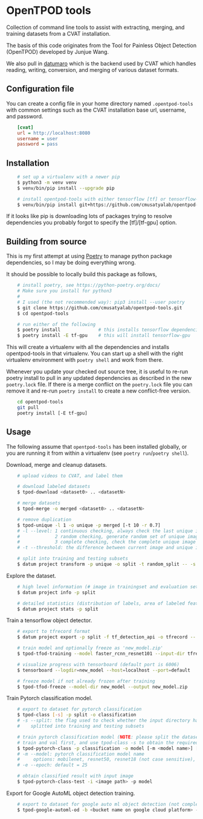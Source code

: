 # OpenTPOD tools

Collection of command line tools to assist with extracting, merging, and
training datasets from a CVAT installation.

The basis of this code originates from the Tool for Painless Object Detection
(OpenTPOD) developed by Junjue Wang.

We also pull in [datumaro](https://github.com/openvinotoolkit/datumaro) which
is the backend used by CVAT which handles reading, writing, conversion, and
merging of various dataset formats.


## Configuration file

You can create a config file in your home directory named `.opentpod-tools` with
common settings such as the CVAT installation base url, username, and password.

```cfg
    [cvat]
    url = http://localhost:8080
    username = user
    password = pass
```


## Installation

```sh
    # set up a virtualenv with a newer pip
    $ python3 -m venv venv
    $ venv/bin/pip install --upgrade pip

    # install opentpod-tools with either tensorflow [tf] or tensorflow-gpu [tf-gpu]
    $ venv/bin/pip install git+https://github.com/cmusatyalab/opentpod-tools.git#egg=opentpod-tools[tf]
```

If it looks like pip is downloading lots of packages trying to resolve
dependencies you probably forgot to specify the [tf]/[tf-gpu] option.


## Building from source

This is my first attempt at using [Poetry](https://python-poetry.org) to manage
python package dependencies, so I may be doing everything wrong.

It should be possible to locally build this package as follows,

```sh
    # install poetry, see https://python-poetry.org/docs/
    # Make sure you install for python3
    #
    # I used (the not recommended way): pip3 install --user poetry
    $ git clone https://github.com/cmusatyalab/opentpod-tools.git
    $ cd opentpod-tools

    # run either of the following
    $ poetry install              # this installs tensorflow dependencies
    $ poetry install -E tf-gpu    # this will install tensorflow-gpu
```

This will create a virtualenv with all the dependencies and installs
opentpod-tools in that virtualenv.  You can start up a shell with the right
virtualenv environment with `poetry shell` and work from there.

Whenever you update your checked out source tree, it is useful to re-run
poetry install to pull in any updated dependencies as described in the new
`poetry.lock` file. If there is a merge conflict on the `poetry.lock` file
you can remove it and re-run `poetry install` to create a new conflict-free
version.

```sh
    cd opentpod-tools
    git pull
    poetry install [-E tf-gpu]
```


## Usage

The following assume that `opentpod-tools` has been installed globally, or you
are running it from within a virtualenv (see `poetry run`/`poetry shell`).

Download, merge and cleanup datasets.

```sh
    # upload videos to CVAT, and label them

    # download labeled datasets
    $ tpod-download <dataset0> .. <datasetN>

    # merge datasets
    $ tpod-merge -o merged <dataset0> .. <datasetN>

    # remove duplication
    $ tpod-unique -l 1 -o unique -p merged [-t 10 -r 0.7]
    # -l --level: 1 continuous checking, always check the last unique image
    #             2 random checking, generate random set of unique image list with [-r/--ratio]
    #             3 complete checking, check the complete unique image list
    # -t --threshold: the difference between current image and unique image(s), default = 10

    # split into training and testing subsets
    $ datum project transform -p unique -o split -t random_split -- -s train:0.9 -s eval:0.1
```

Explore the dataset.

```sh
    # high level information (# image in trainingset and evaluation set)
    $ datum project info -p split

    # detailed statistics (distribution of labels, area of labeled features, etc.)
    $ datum project stats -p split
```

Train a tensorflow object detector.

```sh
    # export to tfrecord format
    $ datum project export -p split -f tf_detection_api -o tfrecord -- --save-images

    # train model and optionally freeze as 'new_model.zip'
    $ tpod-tfod-training --model faster_rcnn_resnet101 --input-dir tfrecord --output-dir new_model [--freeze]

    # visualize progress with tensorboard (default port is 6006)
    $ tensorboard --logdir=new_model --host=localhost --port=default

    # freeze model if not already frozen after training
    $ tpod-tfod-freeze --model-dir new_model --output new_model.zip
```

Train Pytorch classification model.

```sh
    # export to dataset for pytorch classification
    $ tpod-class [-s] -p split -o classification
    # -s --split: the flag used to check whether the input directory has been
    #    splitted into training and testing subsets

    # train pytorch classification model (NOTE: please split the datasets to
    # train and val first, and use tpod-class -s to obtain the required dataset)
    $ tpod-pytorch-class -p classification -o model [-m <model name>] [-e <echop number>]
    # -m --model: pytorch classification model name
    #     options: mobilenet, resnet50, resnet18 (not case sensitive), default = mobilenet
    # -e --epoch: default = 25

    # obtain classified result with input image
    $ tpod-pytorch-class-test -i <image path> -p model
```

Export for Google AutoML object detection training.

```sh
    # export to dataset for google auto ml object detection (not completely done yet)
    $ tpod-google-automl-od -b <bucket name on google cloud platform> -p unique
```
